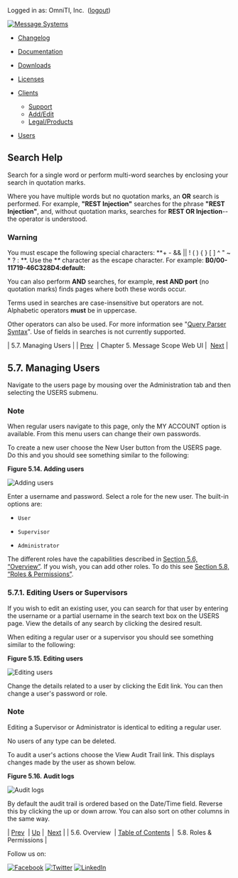 Logged in as: OmniTI, Inc.  ([logout](https://support.messagesystems.com/logout.php))

[![Message Systems](https://support.messagesystems.com/images/ms-white205.png)](https://support.messagesystems.com/start.php) 

*   [Changelog](https://support.messagesystems.com/start.php?show=changelog)
*   [Documentation](https://support.messagesystems.com/docs/)
*   [Downloads](https://support.messagesystems.com/start.php)

*   [Licenses](https://support.messagesystems.com/license_summary.php)
*   <a href="">Clients</a>
    *   [Support](https://support.messagesystems.com/cs.php)
    *   [Add/Edit](https://support.messagesystems.com/edit_client.php)
    *   [Legal/Products](https://support.messagesystems.com/edit_products.php)
*   [Users](https://support.messagesystems.com/edit_customer.php)

## Search Help

Search for a single word or perform multi-word searches by enclosing your search in quotation marks.

Where you have multiple words but no quotation marks, an **OR** search is performed. For example, **"REST Injection"** searches for the phrase **"REST Injection"**, and, without quotation marks, searches for **REST OR Injection**--the operator is understood.

### Warning

You must escape the following special characters: **+ - && || ! ( ) { } [ ] ^ " ~ * ? : \**. Use the **\** character as the escape character. For example: **B0/00-11719-46C328D4\:default\:**

You can also perform **AND** searches, for example, **rest AND port** (no quotation marks) finds pages where both these words occur.

Terms used in searches are case-insensitive but operators are not. Alphabetic operators **must** be in uppercase.

Other operators can also be used. For more information see "[Query Parser Syntax](https://lucene.apache.org/core/old_versioned_docs/versions/3_0_0/queryparsersyntax.html)". Use of fields in searches is not currently supported.

| 5.7. Managing Users |
| [Prev](msc.ui.roles.overview.php)  | Chapter 5. Message Scope Web UI |  [Next](msc.ui.roles.php) |

## 5.7. Managing Users

Navigate to the users page by mousing over the Administration tab and then selecting the USERS submenu.

### Note

When regular users navigate to this page, only the MY ACCOUNT option is available. From this menu users can change their own passwords.

To create a new user choose the New User button from the USERS page. Do this and you should see something similar to the following:

<a name="figure_add_users"></a>

**Figure 5.14. Adding users**

![Adding users](images/add_users.jpg)

Enter a username and password. Select a role for the new user. The built-in options are:

*   `User`

*   `Supervisor`

*   `Administrator`

The different roles have the capabilities described in [Section 5.6, “Overview”](msc.ui.roles.overview.php "5.6. Overview"). If you wish, you can add other roles. To do this see [Section 5.8, “Roles & Permissions”](msc.ui.roles.php "5.8. Roles & Permissions").

### 5.7.1. Editing Users or Supervisors

If you wish to edit an existing user, you can search for that user by entering the username or a partial username in the search text box on the USERS page. View the details of any search by clicking the desired result.

When editing a regular user or a supervisor you should see something similar to the following:

<a name="figure_edit_user"></a>

**Figure 5.15. Editing users**

![Editing users](images/edit_user.jpg)

Change the details related to a user by clicking the Edit link. You can then change a user's password or role.

### Note

Editing a Supervisor or Administrator is identical to editing a regular user.

No users of any type can be deleted.

To audit a user's actions choose the View Audit Trail link. This displays changes made by the user as shown below.

<a name="figure_audit"></a>

**Figure 5.16. Audit logs**

![Audit logs](images/audit.jpg)

By default the audit trail is ordered based on the Date/Time field. Reverse this by clicking the up or down arrow. You can also sort on other columns in the same way.

| [Prev](msc.ui.roles.overview.php)  | [Up](msc.ui.php) |  [Next](msc.ui.roles.php) |
| 5.6. Overview  | [Table of Contents](index.php) |  5.8. Roles & Permissions |

Follow us on:

[![Facebook](https://support.messagesystems.com/images/icon-facebook.png)](http://www.facebook.com/messagesystems) [![Twitter](https://support.messagesystems.com/images/icon-twitter.png)](http://twitter.com/#!/MessageSystems) [![LinkedIn](https://support.messagesystems.com/images/icon-linkedin.png)](http://www.linkedin.com/company/message-systems)
